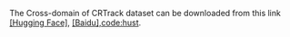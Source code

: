 The Cross-domain of CRTrack dataset can be downloaded from this link [[Hugging Face]](https://huggingface.co/datasets/sijiachenn/CRTrack/tree/main/CRTrack_Cross-domain), [[Baidu],code:hust](https://pan.baidu.com/s/1E31_cI_l7gFKtHSpeWcUhg?pwd=hust).
